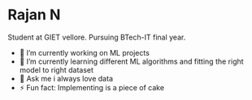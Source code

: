 # Rajan N 
Student at GIET vellore. Pursuing BTech-IT final year.

- 🔭 I’m currently working on ML projects
- 🌱 I’m currently learning different ML algorithms and fitting the right model to right dataset
- 💬 Ask me i always love data
- ⚡ Fun fact: Implementing  is a piece of cake
